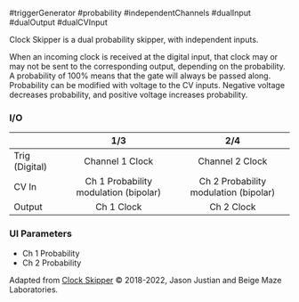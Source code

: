 #triggerGenerator #probability #independentChannels #dualInput #dualOutput #dualCVInput 

Clock Skipper is a dual probability skipper, with independent inputs.

When an incoming clock is received at the digital input, that clock may or may not be sent to the corresponding output, depending on the probability. A probability of 100% means that the gate will always be passed along. Probability can be modified with voltage to the CV inputs. Negative voltage decreases probability, and positive voltage increases probability.

### I/O

|                |              1/3           |                   2/4                |
| -------------- |:---------------------------:|:-------------------------------------:|
| Trig (Digital) |  Channel 1 Clock   |  Channel 2 Clock |
| CV In          | Ch 1 Probability modulation (bipolar) |    Ch 2 Probability modulation (bipolar)       |
| Output         |          Ch 1 Clock          |         Ch 2 Clock          |


### UI Parameters
* Ch 1 Probability
* Ch 2 Probability


Adapted from [Clock Skipper](https://github.com/Chysn/O_C-HemisphereSuite/wiki/Clock-Skipper) © 2018-2022, Jason Justian and Beige Maze Laboratories. 
